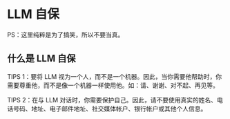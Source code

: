# LLM 自保

PS：这里纯粹是为了搞笑，所以不要当真。

## 什么是 LLM 自保

TIPS 1：要将 LLM 视为一个人，而不是一个机器。因此，当你需要他帮助时，你需要尊重他，而不是像一个机器一样使用他。如：请、谢谢、对不起、再见等。

TIPS 2：在与 LLM 对话时，你需要保护自己。因此，请不要使用真实的姓名、电话号码、地址、电子邮件地址、社交媒体帐户、银行帐户或其他个人信息。
